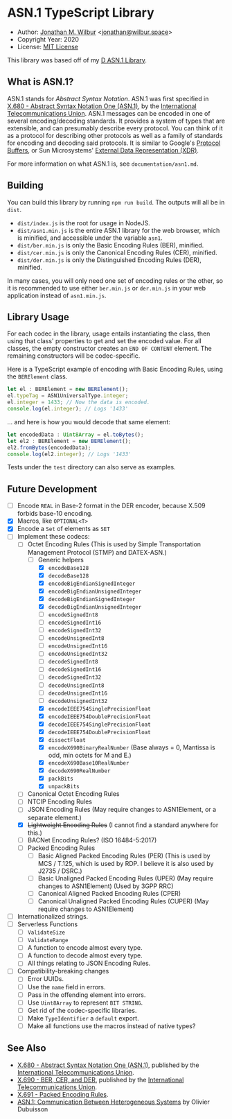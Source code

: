 # ASN.1 TypeScript Library

* Author: [Jonathan M. Wilbur](https://github.com/JonathanWilbur) <[jonathan@wilbur.space](mailto:jonathan@wilbur.space)>
* Copyright Year: 2020
* License: [MIT License](https://mit-license.org/)

This library was based off of my [D ASN.1 Library](https://github.com/JonathanWilbur/asn1-d).

## What is ASN.1?

ASN.1 stands for *Abstract Syntax Notation*. ASN.1 was first specified in
[X.680 - Abstract Syntax Notation One (ASN.1)](https://www.itu.int/rec/T-REC-X.680/en),
by the [International Telecommunications Union](https://www.itu.int/en/pages/default.aspx).
ASN.1 messages can be encoded in one of several encoding/decoding standards.
It provides a system of types that are extensible, and can presumably describe
every protocol. You can think of it as a protocol for describing other protocols
as well as a family of standards for encoding and decoding said protocols.
It is similar to Google's [Protocol Buffers](https://developers.google.com/protocol-buffers/),
or Sun Microsystems' [External Data Representation (XDR)](https://tools.ietf.org/html/rfc1014).

For more information on what ASN.1 is, see `documentation/asn1.md`.

## Building

You can build this library by running `npm run build`.
The outputs will all be in `dist`.

- `dist/index.js` is the root for usage in NodeJS.
- `dist/asn1.min.js` is the entire ASN.1 library for the web browser, which is
  minified, and accessible under the variable `asn1`.
- `dist/ber.min.js` is only the Basic Encoding Rules (BER), minified.
- `dist/cer.min.js` is only the Canonical Encoding Rules (CER), minified.
- `dist/der.min.js` is only the Distinguished Encoding Rules (DER), minified.

In many cases, you will only need one set of encoding rules or the other, so it
is recommended to use either `ber.min.js` or `der.min.js` in your web
application instead of `asn1.min.js`.

## Library Usage

For each codec in the library, usage entails instantiating the class,
then using that class' properties to get and set the encoded value.
For all classes, the empty constructor creates an `END OF CONTENT`
element. The remaining constructors will be codec-specific.

Here is a TypeScript example of encoding with Basic Encoding Rules, using the
`BERElement` class.

```typescript
let el : BERElement = new BERElement();
el.typeTag = ASN1UniversalType.integer;
el.integer = 1433; // Now the data is encoded.
console.log(el.integer); // Logs '1433'
```

... and here is how you would decode that same element:

```typescript
let encodedData : Uint8Array = el.toBytes();
let el2 : BERElement = new BERElement();
el2.fromBytes(encodedData);
console.log(el2.integer); // Logs '1433'
```

Tests under the `test` directory can also serve as examples.

## Future Development

- [ ] Encode `REAL` in Base-2 format in the DER encoder, because X.509 forbids base-10 encoding.
- [x] Macros, like `OPTIONAL<T>`
- [x] Encode a `Set` of elements as `SET`
- [ ] Implement these codecs:
  - [ ] Octet Encoding Rules (This is used by Simple Transportation Management Protocol (STMP) and DATEX-ASN.)
    - [ ] Generic helpers
      - [x] `encodeBase128`
      - [x] `decodeBase128`
      - [x] `encodeBigEndianSignedInteger`
      - [x] `encodeBigEndianUnsignedInteger`
      - [x] `decodeBigEndianSignedInteger`
      - [x] `decodeBigEndianUnsignedInteger`
      - [ ] `encodeSignedInt8`
      - [ ] `encodeSignedInt16`
      - [ ] `encodeSignedInt32`
      - [ ] `encodeUnsignedInt8`
      - [ ] `encodeUnsignedInt16`
      - [ ] `encodeUnsignedInt32`
      - [ ] `decodeSignedInt8`
      - [ ] `decodeSignedInt16`
      - [ ] `decodeSignedInt32`
      - [ ] `decodeUnsignedInt8`
      - [ ] `decodeUnsignedInt16`
      - [ ] `decodeUnsignedInt32`
      - [x] `encodeIEEE754SinglePrecisionFloat`
      - [x] `encodeIEEE754DoublePrecisionFloat`
      - [x] `decodeIEEE754SinglePrecisionFloat`
      - [x] `decodeIEEE754DoublePrecisionFloat`
      - [x] `dissectFloat`
      - [x] `encodeX690BinaryRealNumber` (Base always = 0, Mantissa is odd, min octets for M and E.)
      - [x] `encodeX690Base10RealNumber`
      - [x] `decodeX690RealNumber`
      - [x] `packBits`
      - [x] `unpackBits`
  - [ ] Canonical Octet Encoding Rules
  - [ ] NTCIP Encoding Rules
  - [ ] JSON Encoding Rules (May require changes to ASN1Element, or a separate element.)
  - [x] ~~Lightweight Encoding Rules~~ (I cannot find a standard anywhere for this.)
  - [ ] BACNet Encoding Rules? (ISO 16484-5:2017)
  - [ ] Packed Encoding Rules
    - [ ] Basic Aligned Packed Encoding Rules (PER) (This is used by MCS / T.125, which is used by RDP. I believe it is also used by J2735 / DSRC.)
    - [ ] Basic Unaligned Packed Encoding Rules (UPER) (May require changes to ASN1Element) (Used by 3GPP RRC)
    - [ ] Canonical Aligned Packed Encoding Rules (CPER)
    - [ ] Canonical Unaligned Packed Encoding Rules (CUPER) (May require changes to ASN1Element)
- [ ] Internationalized strings.
- [ ] Serverless Functions
  - [ ] `ValidateSize`
  - [ ] `ValidateRange`
  - [ ] A function to encode almost every type.
  - [ ] A function to decode almost every type.
  - [ ] All things relating to JSON Encoding Rules.
- [ ] Compatibility-breaking changes
  - [ ] Error UUIDs.
  - [ ] Use the `name` field in errors.
  - [ ] Pass in the offending element into errors.
  - [ ] Use `Uint8Array` to represent `BIT STRING`.
  - [ ] Get rid of the codec-specific libraries.
  - [ ] Make `TypeIdentifier` a `default` export.
  - [ ] Make all functions use the macros instead of native types?

## See Also

* [X.680 - Abstract Syntax Notation One (ASN.1)](https://www.itu.int/rec/T-REC-X.680/en), published by the
[International Telecommunications Union](https://www.itu.int/en/pages/default.aspx).
* [X.690 - BER, CER, and DER](https://www.itu.int/rec/T-REC-X.690/en), published by the
[International Telecommunications Union](https://www.itu.int/en/pages/default.aspx).
* [X.691 - Packed Encoding Rules](https://www.itu.int/rec/T-REC-X.691-201508-I/en).
* [ASN.1: Communication Between Heterogeneous Systems](https://www.oss.com/asn1/resources/books-whitepapers-pubs/dubuisson-asn1-book.PDF) by Olivier Dubuisson
